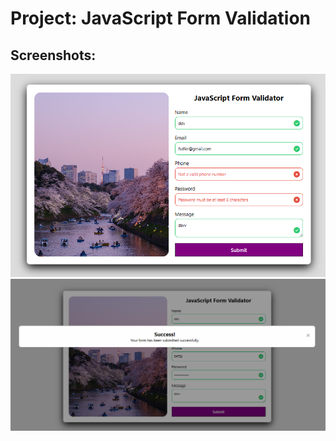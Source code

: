 # Project: JavaScript Form Validation
## Screenshots:
  
![Alt text](1.png?raw=true)
![Alt text](2.png?raw=true)
